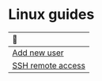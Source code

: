 # Linux guides

|  🐧  |
| :--- |
| [Add new user](/Linux/user-add.html) |
| [SSH remote access](/Linux/remote-access.html) |
